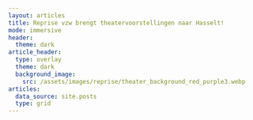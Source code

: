 ```yaml
---
layout: articles
title: Reprise vzw brengt theatervoorstellingen naar Hasselt!
mode: immersive
header:
  theme: dark
article_header:
  type: overlay
  theme: dark
  background_image:
    src: /assets/images/reprise/theater_background_red_purple3.webp
articles:
  data_source: site.posts
  type: grid
---
```


